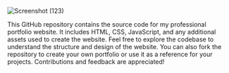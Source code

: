 ![Screenshot (123)](https://github.com/PratikKumarSingh2503/Pratik-Portfolio/assets/132550388/88c90767-39e4-437e-95b8-021b623d40c0)

This GitHub repository contains the source code for my professional portfolio website. It includes HTML, CSS, JavaScript, and any additional assets used to create the website. Feel free to explore the codebase to understand the structure and design of the website. You can also fork the repository to create your own portfolio or use it as a reference for your projects. Contributions and feedback are appreciated!
